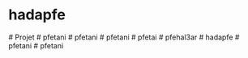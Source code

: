 ﻿# hadapfe

#   P r o j e t  
 #   p f e t a n i  
 #   p f e t a n i  
 #   p f e t a n i  
 #   p f e t a i  
 #   p f e h a l 3 a r  
 #   h a d a p f e  
 #   p f e t a n i  
 #   p f e t a n i  
 